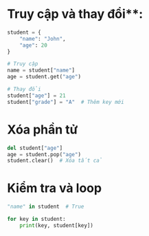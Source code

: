 # Truy cập và thay đổi**:

```python
student = {
    "name": "John",
    "age": 20
}

# Truy cập
name = student["name"]
age = student.get("age")

# Thay đổi
student["age"] = 21
student["grade"] = "A"  # Thêm key mới
```

# Xóa phần tử

```python
del student["age"]
age = student.pop("age")
student.clear()  # Xóa tất cả
```

# Kiểm tra và loop

```python
"name" in student  # True

for key in student:
    print(key, student[key])
```
